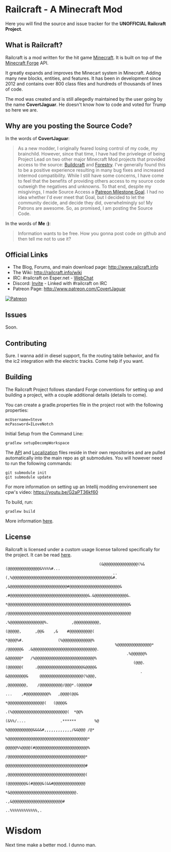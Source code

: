 # Railcraft - A Minecraft Mod

Here you will find the source and issue tracker for the **UNOFFICIAL Railcraft Project**.


## What is Railcraft?

Railcraft is a mod written for the hit game [Minecraft](https://minecraft.net/). It is built on top of the [Minecraft Forge](https://github.com/MinecraftForge) API.

It greatly expands and improves the Minecart system in Minecraft. Adding many new blocks, entities, and features. It has been in development since 2012 and contains over 800 class files and hundreds of thousands of lines of code.

The mod was created and is still allegedly maintained by the user going by the name **CovertJaguar**. He doesn't know how to code and voted for Trump so here we are. 

## Why are you posting the Source Code?

In the words of **CovertJaguar**:
> As a new modder, I originally feared losing control of my code, my brainchild. However, since that time, I have had the privelege of being Project Lead on two other major Minecraft Mod projects that provided access to the source: [Buildcraft](https://github.com/BuildCraft/BuildCraft) and [Forestry](https://github.com/ForestryMC/ForestryMC). I've generally found this to be a positive experience resulting in many bug fixes and increased intermod compatibility.  While I still have some concerns, I have come to feel that the benefits of providing others access to my source code outweigh the negatives and unknowns. To that end, despite my misgivings, I made Source Access a [Patreon Milestone Goal](http://www.patreon.com/CovertJaguar). I had no idea whether I'd ever meet that Goal, but I decided to let the community decide, and decide they did, overwhelmingly so! My Patrons are awesome. So, as promised, I am posting the Source Code.

In the words of **Me :)**:
> Information wants to be free. How you gonna post code on github and then tell me not to use it?

## Official Links

* The Blog, Forums, and main download page: http://www.railcraft.info
* The Wiki: http://railcraft.info/wiki
* IRC: #railcraft on Esper.net - [WebChat](http://webchat.esper.net/?nick=RailcraftGithub...&channels=railcraft&prompt=1)
* Discord: [Invite](https://discord.gg/VyaUt2r) - Linked with #railcraft on IRC
* Patreon Page: http://www.patreon.com/CovertJaguar

<a href="http://www.patreon.com/CovertJaguar"> ![Patreon](http://www.railcraft.info/wp-content/uploads/2014/05/Patreon.png)</a>

## Issues

Soon.

## Contributing

Sure. I wanna add in diesel support, fix the routing table behavior, and fix the ic2 integration with the electric tracks. Come help if you want.

## Building

The Railcraft Project follows standard Forge conventions for setting up and building a project, with a couple additional details (details to come).

You can create a gradle.properties file in the project root with the following properties:
```
mcUsername=Steve
mcPassword=ILoveNotch
```

Initial Setup from the Command Line:
```
gradlew setupDecompWorkspace
```

The [API](https://github.com/CovertJaguar/Railcraft-API) and [Localization](https://github.com/CovertJaguar/Railcraft-Localization) files reside in their own repositories and are pulled automatically into the main repo as git submodules. You will however need to run the following commands:
```
git submodule init
git submodule update
```

For more information on setting up an Intellij modding environement see cpw's video:
https://youtu.be/G2aPT36kf60

To build, run:
```
gradlew build
```

More information [here](https://github.com/Railcraft/Railcraft/wiki/Running-instructions-for-Minecraft-1.12.2).

## License

Railcraft is licensed under a custom usage license tailored specifically for the project. It can be read [here](https://github.com/CovertJaguar/Railcraft/blob/master/LICENSE.md).

                                             (&@@@@@@@@@@@@@@@(%&(@@@@@@@@@@@@@@&%%%%#...                                                                       
                                                   ..(,%@@@@@@@@@@@@@@@@@@@@@@@@@@@@@@@@@@@@@@@@@@@&#.                                                          
                                                      ,&@@@@@@@@@@@@@@@@@@@@@@@@@#@@@@@@@@@@@@@@@@@@@@@@&                                                       
                                                      .#@@@@@@@@@@@@@@@@@@@@@@@@@@@@@@@@@@&.&@@@@@@@@@@@@@@&.                                                   
                                                      *@@@@@@@@@@@@@@@@@@@@@@@@@@@@@@@@@@@@@@@@@@@@@@@@@@@@@&                                                   
                                                      /@@@@@@@@@@@@@@@@@@@@@@@@@@@@@@@@@@@@@@@@@@@@@@@@@@@@@@                                                   
                                                                     .%@@@@@@@@@@@@@@@%.          ,@@@@@@@@@@@,                                                 
                                                                         (@@@@@,      ,@@&    ,&    #@@@@@@@@@@(                                                
                                                                          *@@@@%#.               (%@@@@@@@@@@@@@%                                               
                                                    %@@@@@@@@@@@@@@@*     /@@@@@@&  .&@@@@@@@@@@@@@@@@@@@@@@@@@@@@.                                             
                                                         .%@@@@@@%         &@@@@@@*   /%@@@@@@@@@@@@@@@@@@@@@@@@@@%                                             
                                                            (@@@.          (@@@@@@(     .@@@@@@@@@@@@@@@@@@@@&@@@@&                                             
                                                               .           &@@@@@@@@&     @@@@@@@@@@@@@@@@@@@(%@@@,                                             
                                                                            ,@@@@@@@@,    /@@@@@@@@@@/@@@*.(@@@@@#                                              
                                                                                 ...    ,#@@@@@@@@@@%   ,@@@@(@@&                                               
                                                                                     *@@@@@@@@@@@@@@@@(   (@@@@&                                                
                                                                             .(%@@@@@@@@@@@@@@@@@@@@@@@@(  *@@%                                                 
                                                                     (&%%/....               .******        %@                                                  
                                                                       %@@@@@@@@@@@&&&&#,,,,,,,,,,,,/&&@@@ /@*                                                  
                                                                        %@@@@@@@@@@@@@@@@@@@@@@@@@@@@@@@@@@@*                                                   
                                                                       @@@@@%%@@@@(#@@@@@@@@@@@@@@@@@@@@@@@%                                                    
                                                                        /@@@@@@@@@@@@@@@@@@@@@@@@@@@@@@@@@@*                                                    
                                                                       @@@@@@@@@@@@@@@@@@@@@@@@@@@@@@@@@@@#                                                     
                                                                       ,@@@@@@@@@@@@@@@@@@@@@@@@@@@@@@@@@@(                                                     
                                                                       (@@@@@@@@&(#@@@@&(&&#@@@@@@@@@@@@@@                                                      
                                                                          *&@@@@@@@@@@@@@@@@@@@@@@@@@@@@@.                                                      
                                                                              .,&@@@@@@@@@@@@@@@@@@@@@@#                                                        
                                                                                    ..%%%%%%%%%%%%,.      
                                                                                    
                                                                                    
# Wisdom
Next time make a better mod. I dunno man.
